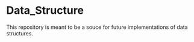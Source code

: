 # Data_Structure

This repository is meant to be a souce for future implementations of data structures. 
